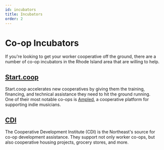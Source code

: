 ```yaml
---
id: incubators
title: Incubators
order: 2
---
```


# Co-op Incubators

If you're looking to get your worker cooperative off the ground, there are a number of co-op incubators in the Rhode Island area that are willing to help.

## [Start.coop](https://start.coop)
Start.coop accelerates new cooperatives by giving them the training, financing, and technical assistance they need to hit the ground running. One of their most notable co-ops is [Ampled](https://www.ampled.com/), a cooperative platform for supporting indie musicians.

## [CDI](https://cdi.coop/)
The Cooperative Development Institute (CDI) is the Northeast's source for co-op development assistance. They support not only worker co-ops, but also cooperative housing projects, grocery stores, and more.
